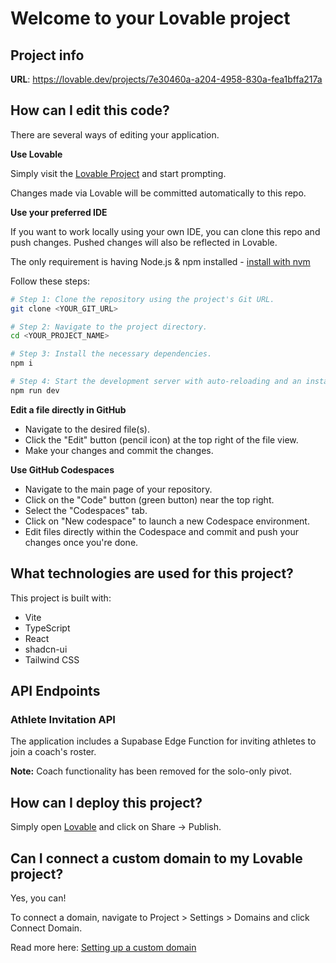 
# Welcome to your Lovable project

## Project info

**URL**: https://lovable.dev/projects/7e30460a-a204-4958-830a-fea1bffa217a

## How can I edit this code?

There are several ways of editing your application.

**Use Lovable**

Simply visit the [Lovable Project](https://lovable.dev/projects/7e30460a-a204-4958-830a-fea1bffa217a) and start prompting.

Changes made via Lovable will be committed automatically to this repo.

**Use your preferred IDE**

If you want to work locally using your own IDE, you can clone this repo and push changes. Pushed changes will also be reflected in Lovable.

The only requirement is having Node.js & npm installed - [install with nvm](https://github.com/nvm-sh/nvm#installing-and-updating)

Follow these steps:

```sh
# Step 1: Clone the repository using the project's Git URL.
git clone <YOUR_GIT_URL>

# Step 2: Navigate to the project directory.
cd <YOUR_PROJECT_NAME>

# Step 3: Install the necessary dependencies.
npm i

# Step 4: Start the development server with auto-reloading and an instant preview.
npm run dev
```

**Edit a file directly in GitHub**

- Navigate to the desired file(s).
- Click the "Edit" button (pencil icon) at the top right of the file view.
- Make your changes and commit the changes.

**Use GitHub Codespaces**

- Navigate to the main page of your repository.
- Click on the "Code" button (green button) near the top right.
- Select the "Codespaces" tab.
- Click on "New codespace" to launch a new Codespace environment.
- Edit files directly within the Codespace and commit and push your changes once you're done.

## What technologies are used for this project?

This project is built with:

- Vite
- TypeScript
- React
- shadcn-ui
- Tailwind CSS

## API Endpoints

### Athlete Invitation API

The application includes a Supabase Edge Function for inviting athletes to join a coach's roster.

**Note:** Coach functionality has been removed for the solo-only pivot.

## How can I deploy this project?

Simply open [Lovable](https://lovable.dev/projects/7e30460a-a204-4958-830a-fea1bffa217a) and click on Share -> Publish.

## Can I connect a custom domain to my Lovable project?

Yes, you can!

To connect a domain, navigate to Project > Settings > Domains and click Connect Domain.

Read more here: [Setting up a custom domain](https://docs.lovable.dev/tips-tricks/custom-domain#step-by-step-guide)
